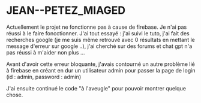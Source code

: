 # JEAN--PETEZ_MIAGED

Actuellement le projet ne fonctionne pas à cause de firebase. Je n'ai pas réussi à le faire foncctionner. J'ai tout essayé : j'ai suivi le tuto, j'ai fait des recherches google (je me suis même retrouvé avec 0 résultats en mettant le message d'erreur sur google ..), j'ai cherché sur des forums et chat gpt n'a pas réussi à m'aider non plus ...

Avant d'avoir cette erreur bloquante, j'avais contourné un autre problème lié à firebase en créant en dur un utilisateur admin pour passer la page de login (id : admin, password : admin)

J'ai ensuite continué le code "à l'aveugle" pour pouvoir montrer quelque chose. 

